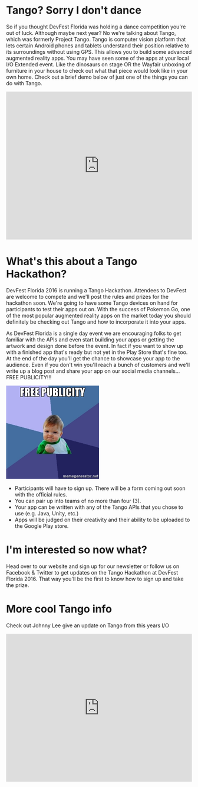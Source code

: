 # **Tango? Sorry I don't dance**
So if you thought DevFest Florida was holding a dance competition you're out of luck. Although maybe next year? No we're talking about Tango, which was formerly Project Tango. Tango is computer vision platform that lets certain Android phones and tablets understand their position relative to its surroundings without using GPS. This allows you to build some advanced augmented reality apps. You may have seen some of the apps at your local I/O Extended event. Like the dinosaurs on stage OR the Wayfair unboxing of furniture in your house to check out what that piece would look like in your own home. Check out a brief demo below of just one of the things you can do with Tango.

<iframe height="400" src="https://www.youtube.com/embed/_w1V0VyVsPM" frameborder="0" allowfullscreen style="width: 100%"></iframe>

# **What's this about a Tango Hackathon?**

DevFest Florida 2016 is running a Tango Hackathon. Attendees to DevFest are welcome to compete and we'll post the rules and prizes for the hackathon soon. We're going to have some Tango devices on hand for participants to test their apps out on. With the success of Pokemon Go, one of the most popular augmented reality apps on the market today you should definitely be checking out Tango and how to incorporate it into your apps.

As DevFest Florida is a single day event we are encouraging folks to get familiar with the APIs and even start building your apps or getting the artwork and design done before the event. In fact if you want to show up with a finished app that's ready but not yet in the Play Store that's fine too. At the end of the day you'll get the chance to showcase your app to the audience. Even if you don't win you'll reach a bunch of customers and we'll write up a blog post and share your app on our social media channels... FREE PUBLICITY!!!

<img src="/images/posts/free_publicity.jpg" style="width: 50%;"/>

+ Participants will have to sign up. There will be a form coming out soon with the official rules.
+ You can pair up into teams of no more than four (3).
+ Your app can be written with any of the Tango APIs that you chose to use (e.g. Java, Unity, etc.)
+ Apps will be judged on their creativity and their ability to be uploaded to the Google Play store.

# **I'm interested so now what?**
Head over to our website and sign up for our newsletter or follow us on Facebook & Twitter to get updates on the Tango Hackathon at DevFest Florida 2016. That way you'll be the first to know how to sign up and take the prize.

# **More cool Tango info**
Check out Johnny Lee give an update on Tango from this years I/O
<iframe height="400" src="https://www.youtube.com/embed/yvgPrZNp4So" frameborder="0" allowfullscreen style="width: 100%"></iframe>
